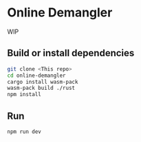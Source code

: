 # Online Demangler

WIP

## Build or install dependencies

```bash
git clone <This repo>
cd online-demangler
cargo install wasm-pack
wasm-pack build ./rust
npm install
```

## Run

```bash
npm run dev
```
